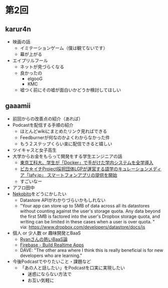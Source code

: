 # 第2回

## karur4n

- 映画の話
  - イミテーションゲーム（僕は観てないです）
  - 幕が上がる
- エイプリルフール
  - ネットが見づらくなる
  - 良かったの
    - elgooG
    - KMC
  - 嘘つく前にその嘘が面白いかどうか検討してほしい

## gaaamii
- 前回からの改善点の紹介（あれば）
- Podcastを配信する手順の紹介
  - ほとんどwikiにまとめたリンク見ればできる
  - Feedburnerが何なのかよくわからなかった件
  - もう２ステップくらい楽に配信できると嬉しい
- ツイキャスと女子高生
- 大学からお金をもらって開発をする学生エンジニアの話
  - [東京工科大、学生が「Docker」で手がけた学内システムを全学導入](http://cloud.watch.impress.co.jp/docs/news/20150122_684924.html)
  - [ピカ☆イチProject採択団体LGPが運営する語学のキュレーションメディア「lafy.jp」 スマートフォンアプリの提供を開始](https://www.kufs.ac.jp/news/detail.html?id=Eq7LwtFI)
  - すごいなー
- アフロ田中
- [Nekobito](https://github.com/gaaamii/nekobito)をどうにかしたい
  - Datastore APIがわかりづらいかもしれない
  - "Your app can store up to 5MB of data across all its datastores without counting against the user's storage quota. Any data beyond the first 5MB is factored into the user's Dropbox storage quota, and writing can be limited in these cases when a user is over quota. " via: https://www.dropbox.com/developers/datastore/docs/js
- 個人 or 少人数 or 趣味開発とBaaS
  - [Ryanさんの熱いBaaS論](http://devchat.tv/js-jabber/129-jsj-baas-with-ryan-done)
  - [Firebase - Build Realtime Apps](https://www.firebase.com/)
  - DAVE: "The other area where I think this is really beneficial is for new developers who are learning."
- 今後Podcastでやりたいこと・課題など
  - 「あの人と話したい」をPodcastを口実に実現したい
    - 迷惑にならない方法で
    - お互い気軽に

